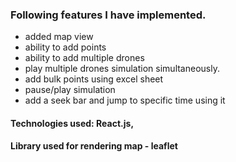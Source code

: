### Following features I have implemented.
- added map view
- ability to add points
- ability to add multiple drones
- play multiple drones simulation simultaneously.
- add bulk points using excel sheet 
- pause/play simulation
- add a seek bar and jump to specific time using it

#### Technologies used: React.js,
#### Library used for rendering map - leaflet